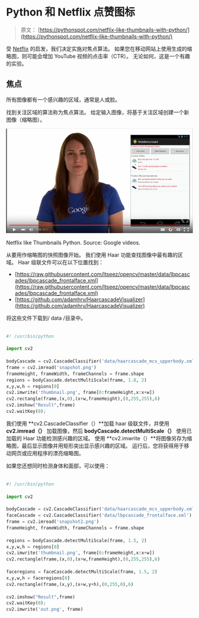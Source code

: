 # Python 和 Netflix 点赞图标

> 原文： [https://pythonspot.com/netflix-like-thumbnails-with-python/](https://pythonspot.com/netflix-like-thumbnails-with-python/)

受 [Netflix](https://techblog.netflix.com/2016/03/extracting-image-metadata-at-scale.html) 的启发，我们决定实施对焦点算法。 如果您在移动网站上使用生成的缩略图，则可能会增加 YouTube 视频的点击率（CTR）。
无论如何，这是一个有趣的实验。

## 焦点


所有图像都有一个感兴趣的区域，通常是人或脸。

找到关注区域的算法称为焦点算法。 给定输入图像，将基于关注区域创建一个新图像（缩略图）。

![Netflix like Thumbnails Python](img/4ff0874e193357fd06d6aca13d7dc8c4.jpg)

Netflix like Thumbnails Python. Source: Google videos. 

从要用作缩略图的快照图像开始。 我们使用 Haar 功能查找图像中最有趣的区域。 Haar 级联文件可以在以下位置找到：

*   [https://raw.githubusercontent.com/Itseez/opencv/master/data/lbpcascades/lbpcascade_frontalface.xml](https://raw.githubusercontent.com/Itseez/opencv/master/data/lbpcascades/lbpcascade_frontalface.xml)
*   [https://github.com/adamhrv/HaarcascadeVisualizer](https://github.com/adamhrv/HaarcascadeVisualizer)

将这些文件下载到/ data /目录中。

```py

#! /usr/bin/python

import cv2

bodyCascade = cv2.CascadeClassifier('data/haarcascade_mcs_upperbody.xml')
frame = cv2.imread('snapshot.png')
frameHeight, frameWidth, frameChannels = frame.shape
regions = bodyCascade.detectMultiScale(frame, 1.8, 2)
x,y,w,h = regions[0]
cv2.imwrite('thumbnail.png', frame[0:frameHeight,x:x+w])
cv2.rectangle(frame,(x,0),(x+w,frameHeight),(0,255,255),6)
cv2.imshow("Result",frame)
cv2.waitKey(0);

```

我们使用 **cv2.CascadeClassifier（）**加载 haar 级联文件，并使用 **cv2.imread（）**
加载图像，然后 **bodyCascade.detectMultiScale（）** 使用已加载的 Haar 功能检测感兴趣的区域。
使用 **cv2.imwrite（）**将图像另存为缩略图，最后显示图像并用矩形突出显示感兴趣的区域。 运行后，您将获得用于移动网页或应用程序的漂亮缩略图。

如果您还想同时检测身体和面部，可以使用：

```py

#! /usr/bin/python

import cv2

bodyCascade = cv2.CascadeClassifier('data/haarcascade_mcs_upperbody.xml')
faceCascade = cv2.CascadeClassifier('data/lbpcascade_frontalface.xml')
frame = cv2.imread('snapshot2.png')
frameHeight, frameWidth, frameChannels = frame.shape

regions = bodyCascade.detectMultiScale(frame, 1.5, 2)
x,y,w,h = regions[0]
cv2.imwrite('thumbnail.png', frame[0:frameHeight,x:x+w])
cv2.rectangle(frame,(x,0),(x+w,frameHeight),(0,255,255),6)

faceregions = faceCascade.detectMultiScale(frame, 1.5, 2)
x,y,w,h = faceregions[0]
cv2.rectangle(frame,(x,y),(x+w,y+h),(0,255,0),6)

cv2.imshow("Result",frame)
cv2.waitKey(0);
cv2.imwrite('out.png', frame)

```